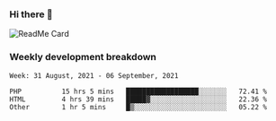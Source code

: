 ### Hi there 👋

<!--
**itzcy/itzcy** is a ✨ _special_ ✨ repository because its `README.md` (this file) appears on your GitHub profile.

Here are some ideas to get you started:

- 🔭 I’m currently working on ...
- 🌱 I’m currently learning ...
- 👯 I’m looking to collaborate on ...
- 🤔 I’m looking for help with ...
- 💬 Ask me about ...
- 📫 How to reach me: ...
- 😄 Pronouns: ...
- ⚡ Fun fact: ...
-->
![ReadMe Card](https://github-readme-stats.vercel.app/api?username=itzcy&show_icons=true&title_color=2d3198&icon_color=797cb8&text_color=24292e&bg_color=f6f8fa)

### Weekly development breakdown
<!--START_SECTION:waka-->
```text
Week: 31 August, 2021 - 06 September, 2021

PHP          15 hrs 5 mins   ██████████████████░░░░░░░   72.41 % 
HTML         4 hrs 39 mins   █████▓░░░░░░░░░░░░░░░░░░░   22.36 % 
Other        1 hr 5 mins     █▒░░░░░░░░░░░░░░░░░░░░░░░   05.22 % 
```
<!--END_SECTION:waka-->
